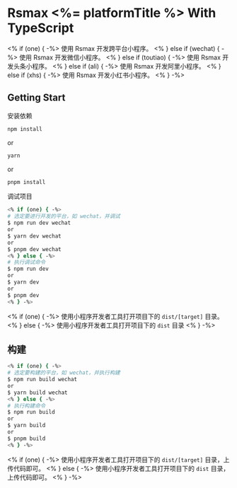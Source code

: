 # Rsmax <%= platformTitle %> With TypeScript

<% if (one) { -%>
使用 Rsmax 开发跨平台小程序。
<% } else if (wechat) { -%>
使用 Rsmax 开发微信小程序。
<% } else if (toutiao) { -%>
使用 Rsmax 开发头条小程序。
<% } else if (ali) { -%>
使用 Rsmax 开发阿里小程序。
<% } else if (xhs) { -%>
使用 Rsmax 开发小红书小程序。
<% } -%>

## Getting Start

安装依赖

```bash
npm install
```
or
```bash
yarn
```
or
```bash
pnpm install
```

调试项目

```bash
<% if (one) { -%>
# 选定要进行开发的平台，如 wechat，并调试
$ npm run dev wechat
or
$ yarn dev wechat
or
$ pnpm dev wechat
<% } else { -%>
# 执行调试命令
$ npm run dev
or
$ yarn dev
or
$ pnpm dev
<% } -%>
```

<% if (one) { -%>
使用小程序开发者工具打开项目下的 `dist/[target]` 目录。
<% } else { -%>
使用小程序开发者工具打开项目下的 `dist` 目录
<% } -%>

## 构建

```bash
<% if (one) { -%>
# 选定要构建的平台，如 wechat，并执行构建
$ npm run build wechat
or
$ yarn build wechat
<% } else { -%>
# 执行构建命令
$ npm run build
or
$ yarn build
or
$ pnpm build
<% } -%>
```

<% if (one) { -%>
使用小程序开发者工具打开项目下的 `dist/[target]` 目录，上传代码即可。
<% } else { -%>
使用小程序开发者工具打开项目下的 `dist` 目录，上传代码即可。
<% } -%>
